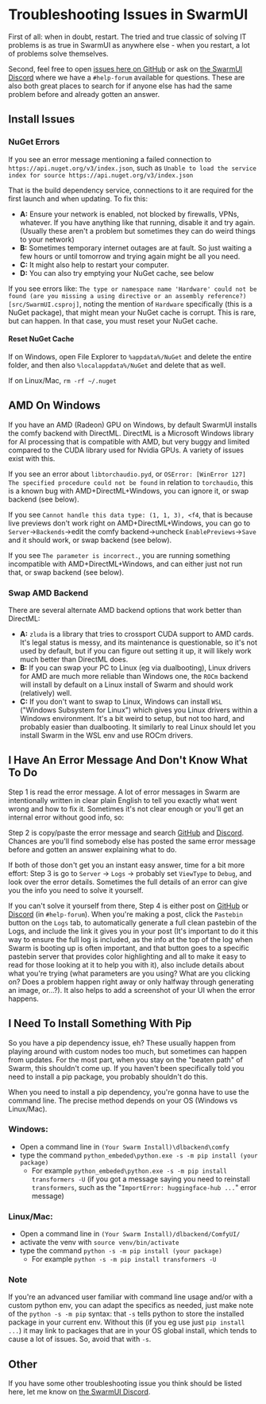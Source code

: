# Troubleshooting Issues in SwarmUI

First of all: when in doubt, restart. The tried and true classic of solving IT problems is as true in SwarmUI as anywhere else - when you restart, a lot of problems solve themselves.

Second, feel free to open [issues here on GitHub](https://github.com/mcmonkeyprojects/SwarmUI/issues) or ask on [the SwarmUI Discord](https://discord.gg/q2y38cqjNw) where we have a `#help-forum` available for questions. These are also both great places to search for if anyone else has had the same problem before and already gotten an answer.

## Install Issues

### NuGet Errors

If you see an error message mentioning a failed connection to `https://api.nuget.org/v3/index.json`, such as `Unable to load the service index for source https://api.nuget.org/v3/index.json`

That is the build dependency service, connections to it are required for the first launch and when updating. To fix this:
- **A:** Ensure your network is enabled, not blocked by firewalls, VPNs, whatever. If you have anything like that running, disable it and try again. (Usually these aren't a problem but sometimes they can do weird things to your network)
- **B:** Sometimes temporary internet outages are at fault. So just waiting a few hours or until tomorrow and trying again might be all you need.
- **C:** It might also help to restart your computer.
- **D:** You can also try emptying your NuGet cache, see below

If you see errors like: `The type or namespace name 'Hardware' could not be found (are you missing a using directive or an assembly reference?) [src/SwarmUI.csproj]`, noting the mention of `Hardware` specifically (this is a NuGet package), that might mean your NuGet cache is corrupt. This is rare, but can happen. In that case, you must reset your NuGet cache.

#### Reset NuGet Cache

If on Windows, open File Explorer to `%appdata%/NuGet` and delete the entire folder, and then also `%localappdata%/NuGet` and delete that as well.

If on Linux/Mac, `rm -rf ~/.nuget`

## AMD On Windows

If you have an AMD (Radeon) GPU on Windows, by default SwarmUI installs the comfy backend with DirectML. DirectML is a Microsoft Windows library for AI processing that is compatible with AMD, but very buggy and limited compared to the CUDA library used for Nvidia GPUs. A variety of issues exist with this.

If you see an error about `libtorchaudio.pyd`, or `OSError: [WinError 127] The specified procedure could not be found` in relation to `torchaudio`, this is a known bug with AMD+DirectML+Windows, you can ignore it, or swap backend (see below).

If you see `Cannot handle this data type: (1, 1, 3), <f4`, that is because live previews don't work right on AMD+DirectML+Windows, you can go to `Server`->`Backends`->edit the comfy backend->uncheck `EnablePreviews`->`Save` and it should work, or swap backend (see below).

If you see `The parameter is incorrect.`, you are running something incompatible with AMD+DirectML+Windows, and can either just not run that, or swap backend (see below).

### Swap AMD Backend

There are several alternate AMD backend options that work better than DirectML:

- **A:** `zluda` is a library that tries to crossport CUDA support to AMD cards. It's legal status is messy, and its maintenance is questionable, so it's not used by default, but if you can figure out setting it up, it will likely work much better than DirectML does.
- **B:** If you can swap your PC to Linux (eg via dualbooting), Linux drivers for AMD are much more reliable than Windows one, the `ROCm` backend will install by default on a Linux install of Swarm and should work (relatively) well.
- **C:** If you don't want to swap to Linux, Windows can install `WSL` ("Windows Subsystem for Linux") which gives you Linux drivers within a Windows environment. It's a bit weird to setup, but not too hard, and probably easier than dualbooting. It similarly to real Linux should let you install Swarm in the WSL env and use ROCm drivers.

## I Have An Error Message And Don't Know What To Do

Step 1 is read the error message. A lot of error messages in Swarm are intentionally written in clear plain English to tell you exactly what went wrong and how to fix it. Sometimes it's not clear enough or you'll get an internal error without good info, so:

Step 2 is copy/paste the error message and search [GitHub](https://github.com/mcmonkeyprojects/SwarmUI/issues) and [Discord](https://discord.gg/q2y38cqjNw). Chances are you'll find somebody else has posted the same error message before and gotten an answer explaining what to do.

If both of those don't get you an instant easy answer, time for a bit more effort: Step 3 is go to `Server` -> `Logs` -> probably set `ViewType` to `Debug`, and look over the error details. Sometimes the full details of an error can give you the info you need to solve it yourself.

If you can't solve it yourself from there, Step 4 is either post on [GitHub](https://github.com/mcmonkeyprojects/SwarmUI/issues) or [Discord](https://discord.gg/q2y38cqjNw) (in `#help-forum`). When you're making a post, click the `Pastebin` button on the `Logs` tab, to automatically generate a full clean pastebin of the Logs, and include the link it gives you in your post (It's important to do it this way to ensure the full log is included, as the info at the top of the log when Swarm is booting up is often important, and that button goes to a specific pastebin server that provides color highlighting and all to make it easy to read for those looking at it to help you with it), also include details about what you're trying (what parameters are you using? What are you clicking on? Does a problem happen right away or only halfway through generating an image, or...?). It also helps to add a screenshot of your UI when the error happens.

## I Need To Install Something With Pip

So you have a pip dependency issue, eh? These usually happen from playing around with custom nodes too much, but sometimes can happen from updates. For the most part, when you stay on the "beaten path" of Swarm, this shouldn't come up. If you haven't been specifically told you need to install a pip package, you probably shouldn't do this.

When you need to install a pip dependency, you're gonna have to use the command line. The precise method depends on your OS (Windows vs Linux/Mac).

### Windows:

- Open a command line in `(Your Swarm Install)\dlbackend\comfy`
- type the command `python_embeded\python.exe -s -m pip install (your package)`
    - For example `python_embeded\python.exe -s -m pip install transformers -U` (if you got a message saying you need to reinstall `transformers`, such as the "`ImportError: huggingface-hub ...`" error message)

### Linux/Mac:

- Open a command line in `(Your Swarm Install)/dlbackend/ComfyUI/`
- activate the venv with `source venv/bin/activate`
- type the command `python -s -m pip install (your package)`
    - For example `python -s -m pip install transformers -U`

### Note

If you're an advanced user familiar with command line usage and/or with a custom python env, you can adapt the specifics as needed, just make note of the `python -s -m pip` syntax: that `-s` tells python to store the installed package in your current env. Without this (if you eg use just `pip install ...`) it may link to packages that are in your OS global install, which tends to cause a lot of issues. So, avoid that with `-s`.

## Other

If you have some other troubleshooting issue you think should be listed here, let me know on [the SwarmUI Discord](https://discord.gg/q2y38cqjNw).
